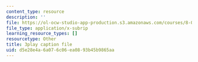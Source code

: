 ```yaml
---
content_type: resource
description: ''
file: https://ol-ocw-studio-app-production.s3.amazonaws.com/courses/8-01sc-classical-mechanics-fall-2016/d5e28e4a6a076c06ea0893b45b9865aa_QAdiRwOLl0A.srt
file_type: application/x-subrip
learning_resource_types: []
resourcetype: Other
title: 3play caption file
uid: d5e28e4a-6a07-6c06-ea08-93b45b9865aa
---
```

